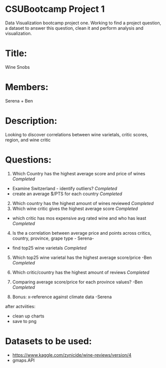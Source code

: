 # CSUBootcamp Project 1
Data Visualization bootcamp project one. Working to find a project question, a dataset to answer this question, clean it and perform analysis and visualization.

# Title: 
Wine Snobs
# Members: 
Serena + Ben
# Description: 
Looking to discover correlations between wine varietals, critic scores, region, and wine critic

# Questions:
1. Which Country has the highest average score and price of wines *Completed*
- Examine Switzerland - identify outliers? *Completed*
- create an average $/PTS for each country *Completed*
2. Which country has the highest amount of wines reviewed *Completed*
3. Which wine critic gives the highest average score  *Completed*
- which critic has mos expensive avg rated wine and who has least *Completed*
4. Is the a correlation between average price and points across critics, country, province, grape type - Serena-
- find top25 wine varietals *Completed*
5. Which top25 wine varietal has the highest average score/price -Ben *Completed*
6. Which critic/country has the highest amount of reviews *Completed*


9. Comparing average score/price for each province values? -Ben *Completed*
10. Bonus: x-reference against climate data -Serena

after actviities:
- clean up charts
- save to png
# Datasets to be used: 
- https://www.kaggle.com/zynicide/wine-reviews/version/4
- gmaps.API


